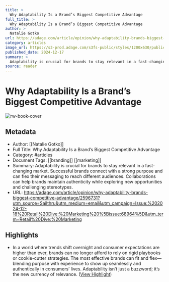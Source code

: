 ```yaml
---
title: >
  Why Adaptability Is a Brand’s Biggest Competitive Advantage
full_title: >
  Why Adaptability Is a Brand’s Biggest Competitive Advantage
author: >
  Natalie Gotko
url: https://adage.com/article/opinion/why-adaptability-brands-biggest-competitive-advantage/2596731?utm_source=Sailthru&utm_medium=email&utm_campaign=Issue:%202024-12-18%20Retail%20Dive:%20Marketing%20%5Bissue:68964%5D&utm_term=Retail%20Dive:%20Marketing
category: articles
image_url: https://s3-prod.adage.com/s3fs-public/styles/1200x630/public/AA_20241216_CeraVe-Skincare_Michael-CeraVe_3X2.jpg
published_date: 2024-12-17
summary: >
  Adaptability is crucial for brands to stay relevant in a fast-changing market. Successful brands connect with a strong purpose and can flex their messaging to reach different audiences. Collaborations can help brands maintain authenticity while exploring new opportunities and challenging stereotypes.
source: reader
---
```

# Why Adaptability Is a Brand’s Biggest Competitive Advantage

![rw-book-cover](https://s3-prod.adage.com/s3fs-public/styles/1200x630/public/AA_20241216_CeraVe-Skincare_Michael-CeraVe_3X2.jpg)

## Metadata
- Author: [[Natalie Gotko]]
- Full Title: Why Adaptability Is a Brand’s Biggest Competitive Advantage
- Category: #articles
- Document Tags: [[branding]] [[marketing]] 
- Summary: Adaptability is crucial for brands to stay relevant in a fast-changing market. Successful brands connect with a strong purpose and can flex their messaging to reach different audiences. Collaborations can help brands maintain authenticity while exploring new opportunities and challenging stereotypes.
- URL: https://adage.com/article/opinion/why-adaptability-brands-biggest-competitive-advantage/2596731?utm_source=Sailthru&utm_medium=email&utm_campaign=Issue:%202024-12-18%20Retail%20Dive:%20Marketing%20%5Bissue:68964%5D&utm_term=Retail%20Dive:%20Marketing

## Highlights
- In a world where trends shift overnight and consumer expectations are higher than ever, brands can no longer afford to rely on rigid playbooks or cookie-cutter strategies. The most effective brands can fit and flex—blending purpose with experience to show up seamlessly and authentically in consumers’ lives. Adaptability isn’t just a buzzword; it’s the new currency of relevance. ([View Highlight](https://read.readwise.io/read/01jfsrf722vxqpmc8s281m5xqx))


